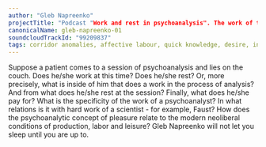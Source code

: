 ```yaml
---
author: "Gleb Napreenko"
projectTitle: "Podcast "Work and rest in psychoanalysis". The work of truth, the price of knowledge."
canonicalName: gleb-napreenko-01
soundcloudTrackId: "99209837"
tags: corridor anomalies, affective labour, quick knowledge, desire, intimate interfaces, production drama, dispersed collectivity, pharmachoreography, sanatorium, terror of relationship
---
```

Suppose a patient comes to a session of psychoanalysis and lies on the couch. Does he/she work at this time? Does he/she rest? Or, more precisely, what is inside of him that does a work in the process of analysis? And from what does he/she rest at the session? Finally, what does he/she pay for? What is the specificity of the work of a psychoanalyst? In what relations is it with hard work of a scientist - for example, Faust? How does the psychoanalytic concept of pleasure relate to the modern neoliberal conditions of production, labor and leisure?
Gleb Napreenko will not let you sleep until you are up to.

